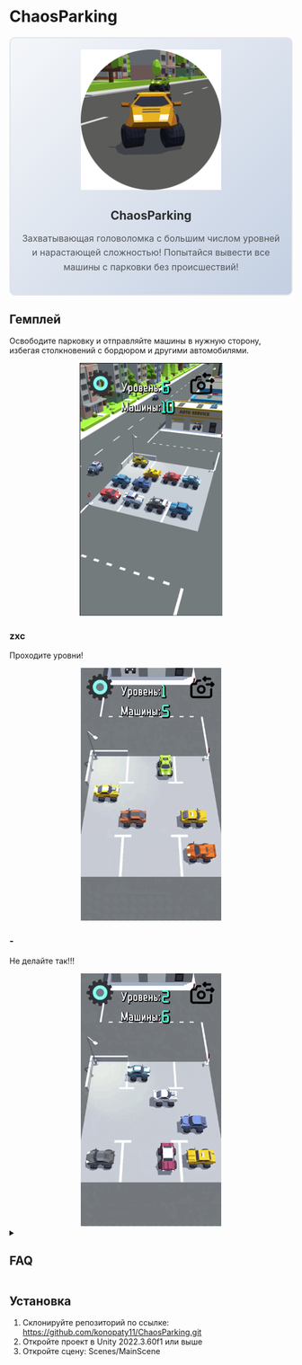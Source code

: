 # ChaosParking

<div align="center" style="border: 2px solid #e1e4e8; border-radius: 10px; padding: 20px; margin: 20px 0; background: linear-gradient(135deg, #f5f7fa 0%, #c3cfe2 100%);">

  <!-- Верхняя часть - картинка -->
  <div style="margin-bottom: 20px;">
    <img src="Assets/ReadMe/Arts/Logo.png" 
         alt="Баннер проекта" 
         width="250">
  </div>

  <!-- Нижняя часть - текст -->
  <div style="text-align: center;">
    <h2 style="color: #2d2d2d; margin-bottom: 10px;">ChaosParking</h2>
    <p style="color: #555; line-height: 1.6; font-size: 16px;">
      Захватывающая головоломка с большим числом уровней и нарастающей сложностью! Попытайся вывести все машины с парковки без происшествий!
    </p>
  </div>

</div>

## Гемплей
Освободите парковку и отправляйте машины в нужную сторону, избегая столкновений с бордюром и другими автомобилями.
<div align="center">
    <img src="Assets/ReadMe/Arts/Picture1.png" alt="Гемплей" height="450"/>
</div>
 
### zxc

Проходите уровни!
<div align="center">
    <img src="Assets/ReadMe/Gifs/Win.gif" alt="Выйгрыш" height="450"/>
</div>

### -

Не делайте так!!!
<div align="center">
    <img src="Assets/ReadMe/Gifs/Loose.gif" alt="Проигрыш" height="450"/>
</div>

<details> 
<summary><h2>FAQ</h2></summary>

<h3>Игровой процесс</h3>
Свайпайте по машинам в сторону, в которую хотите, чтобы она ехала. 
Недопускайте столкновений с препятствиями на территории парковки.
Будте внимательны! Не направляйте машины друг на друга. 

<h3>Сохранение</h3>
Все пройденные уровни сохраняются и автоматически загружаются при повторном заходе!

</details>

## Установка
1. Склонируйте репозиторий по ссылке:
https://github.com/konopaty11/ChaosParking.git
2. Откройте проект в Unity 2022.3.60f1 или выше
3. Откройте сцену: Scenes/MainScene

